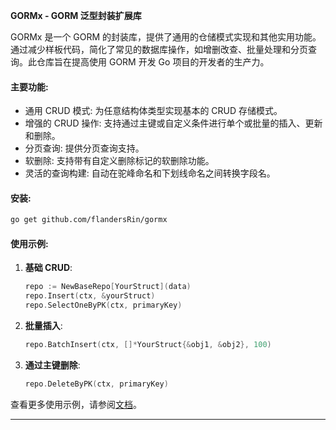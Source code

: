 **GORMx - GORM 泛型封装扩展库**

GORMx 是一个 GORM 的封装库，提供了通用的仓储模式实现和其他实用功能。通过减少样板代码，简化了常见的数据库操作，如增删改查、批量处理和分页查询。此仓库旨在提高使用
GORM 开发 Go 项目的开发者的生产力。

#### 主要功能:

- 通用 CRUD 模式: 为任意结构体类型实现基本的 CRUD 存储模式。
- 增强的 CRUD 操作: 支持通过主键或自定义条件进行单个或批量的插入、更新和删除。
- 分页查询: 提供分页查询支持。
- 软删除: 支持带有自定义删除标记的软删除功能。
- 灵活的查询构建: 自动在驼峰命名和下划线命名之间转换字段名。

#### 安装:

```bash
go get github.com/flandersRin/gormx
```

#### 使用示例:

1. **基础 CRUD**:
   ```go
   repo := NewBaseRepo[YourStruct](data)
   repo.Insert(ctx, &yourStruct)
   repo.SelectOneByPK(ctx, primaryKey)
   ```

2. **批量插入**:
   ```go
   repo.BatchInsert(ctx, []*YourStruct{&obj1, &obj2}, 100)
   ```

3. **通过主键删除**:
   ```go
   repo.DeleteByPK(ctx, primaryKey)
   ```

查看更多使用示例，请参阅[文档](docs/README.md)。

---
